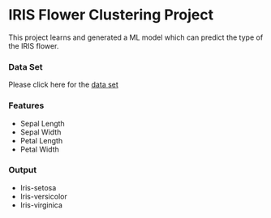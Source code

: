 # IRIS Flower Clustering Project
This project learns and generated a ML model which can predict the type of the IRIS flower.

### Data Set
Please click here for the [data set](https://github.com/JDSRAO/Analytics-ML/blob/master/ML.NET/Samples/IrisFlowers.Clustering/IrisFlowers.Clustering/Data/iris.data)

### Features
* Sepal Length
* Sepal Width
* Petal Length  
* Petal Width

### Output
* Iris-setosa
* Iris-versicolor
* Iris-virginica
